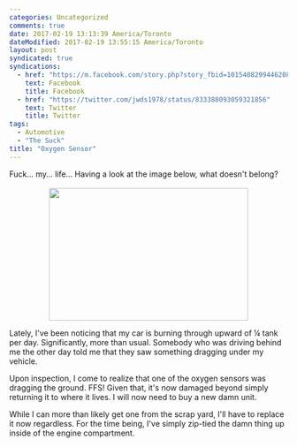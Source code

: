 ```yaml
---
categories: Uncategorized
comments: true
date: 2017-02-19 13:13:39 America/Toronto
dateModified: 2017-02-19 13:55:15 America/Toronto
layout: post
syndicated: true
syndications:
  - href: "https://m.facebook.com/story.php?story_fbid=10154082994462084&id=719142083"
    text: Facebook
    title: Facebook
  - href: "https://twitter.com/jwds1978/status/833388093059321856"
    text: Twitter
    title: Twitter
tags:
  - Automotive
  - "The Suck"
title: "Oxygen Sensor"
---
```


Fuck&hellip; my&hellip; life&hellip; Having a look at the image below, what doesn't belong?<br />
<br />
<a href="{{ site.assetsURI }}/blog/2017/02/19/oxygen-sensor/2017-02-19_11-59-29_03-02.jpeg" target="_blank" title="">
  <img alt="" height="240" src="{{ site.assetsURI }}/blog/2017/02/19/oxygen-sensor/2017-02-19_11-59-29_360x240.jpg" style="border: 0px; display: block; margin-left: auto; margin-right: auto;" width="360" />
</a>

Lately, I've been noticing that my car is burning through upward of &frac14; tank per day. Significantly, more than usual. Somebody who was driving behind me the other day told me that they saw something dragging under my vehicle.

Upon inspection, I come to realize that one of the oxygen sensors was dragging the ground. FFS! Given that, it's now damaged beyond simply returning it to where it lives. I will now need to buy a new damn unit.

While I can more than likely get one from the scrap yard, I'll have to replace it now regardless. For the time being, I've simply zip-tied the damn thing up inside of the engine compartment.
